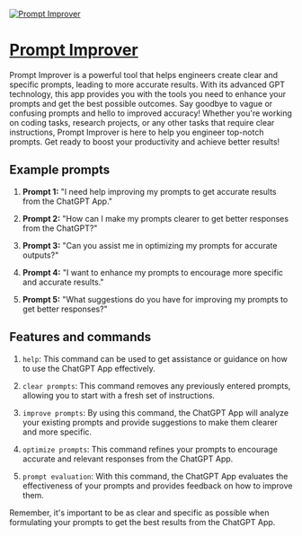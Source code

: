 [![Prompt Improver](https://files.oaiusercontent.com/file-jVe78xI19hjZnbXUIq9clPBd?se=2123-10-16T19%3A42%3A35Z&sp=r&sv=2021-08-06&sr=b&rscc=max-age%3D31536000%2C%20immutable&rscd=attachment%3B%20filename%3D57491982-8ac1-40b1-8b8b-9de94caa80df.png&sig=F%2BbsmuiN3HuH18Iayy2WqbiZdn9/GI87puMwM57uJzw%3D)](https://chat.openai.com/g/g-wXSNkONLU-prompt-improver)

# [Prompt Improver](https://chat.openai.com/g/g-wXSNkONLU-prompt-improver)

Prompt Improver is a powerful tool that helps engineers create clear and specific prompts, leading to more accurate results. With its advanced GPT technology, this app provides you with the tools you need to enhance your prompts and get the best possible outcomes. Say goodbye to vague or confusing prompts and hello to improved accuracy! Whether you're working on coding tasks, research projects, or any other tasks that require clear instructions, Prompt Improver is here to help you engineer top-notch prompts. Get ready to boost your productivity and achieve better results!

## Example prompts

1. **Prompt 1:** "I need help improving my prompts to get accurate results from the ChatGPT App."

2. **Prompt 2:** "How can I make my prompts clearer to get better responses from the ChatGPT?"

3. **Prompt 3:** "Can you assist me in optimizing my prompts for accurate outputs?"

4. **Prompt 4:** "I want to enhance my prompts to encourage more specific and accurate results."

5. **Prompt 5:** "What suggestions do you have for improving my prompts to get better responses?"

## Features and commands

1. `help`: This command can be used to get assistance or guidance on how to use the ChatGPT App effectively.

2. `clear prompts`: This command removes any previously entered prompts, allowing you to start with a fresh set of instructions.

3. `improve prompts`: By using this command, the ChatGPT App will analyze your existing prompts and provide suggestions to make them clearer and more specific.

4. `optimize prompts`: This command refines your prompts to encourage accurate and relevant responses from the ChatGPT App.

5. `prompt evaluation`: With this command, the ChatGPT App evaluates the effectiveness of your prompts and provides feedback on how to improve them.

Remember, it's important to be as clear and specific as possible when formulating your prompts to get the best results from the ChatGPT App.